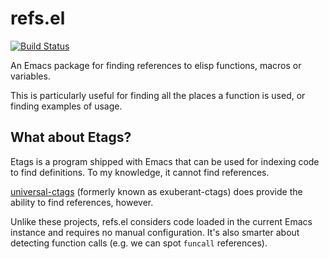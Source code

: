 # refs.el
[![Build Status](https://travis-ci.org/Wilfred/refs.el.svg?branch=master)](https://travis-ci.org/Wilfred/refs.el)

An Emacs package for finding references to elisp functions, macros or
variables.

This is particularly useful for finding all the places a function is
used, or finding examples of usage.

## What about Etags?

Etags is a program shipped with Emacs that can be used for indexing
code to find definitions. To my knowledge, it cannot find references.

[universal-ctags](https://github.com/universal-ctags/ctags) (formerly
known as exuberant-ctags) does provide the ability to find references,
however.

Unlike these projects, refs.el considers code loaded in the current
Emacs instance and requires no manual configuration. It's also smarter
about detecting function calls (e.g. we can spot `funcall`
references).
